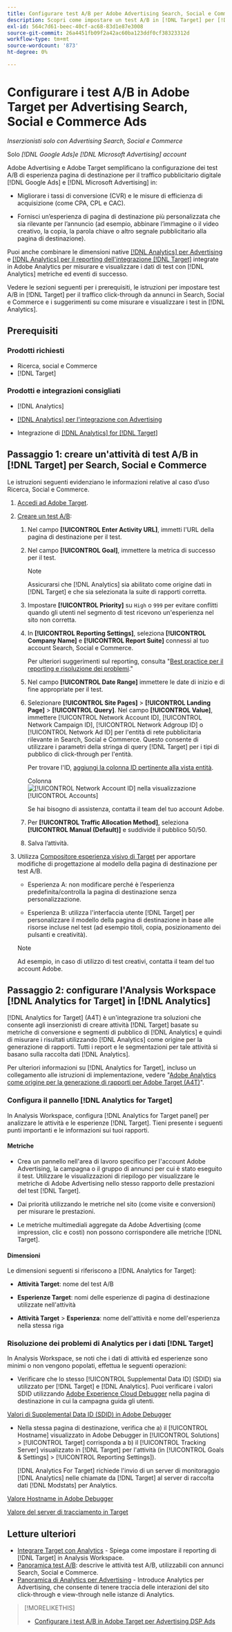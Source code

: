```yaml
---
title: Configurare test A/B per Adobe Advertising Search, Social e Commerce Ads in Adobe Target
description: Scopri come impostare un test A/B in [!DNL Target] per [!DNL Google Ads] e [!DNL Microsoft Advertising] annunci in Search, Social e Commerce.
exl-id: 564c7d61-beec-40cf-ac68-83d1e87e3008
source-git-commit: 26a4451fb09f2a42ac60ba123ddf0cf38323312d
workflow-type: tm+mt
source-wordcount: '873'
ht-degree: 0%

---
```


# Configurare i test A/B in Adobe Target per Advertising Search, Social e Commerce Ads

*Inserzionisti solo con Advertising Search, Social e Commerce*

Solo *[!DNL Google Ads]e [!DNL Microsoft Advertising] account*

Adobe Advertising e Adobe Target semplificano la configurazione dei test A/B di esperienza pagina di destinazione per il traffico pubblicitario digitale [!DNL Google Ads] e [!DNL Microsoft Advertising] in:

* Migliorare i tassi di conversione (CVR) e le misure di efficienza di acquisizione (come CPA, CPL e CAC).

* Fornisci un’esperienza di pagina di destinazione più personalizzata che sia rilevante per l’annuncio (ad esempio, abbinare l’immagine o il video creativo, la copia, la parola chiave o altro segnale pubblicitario alla pagina di destinazione).

Puoi anche combinare le dimensioni native [[!DNL Analytics] per Advertising](/help/integrations/analytics/overview.md) e [[!DNL Analytics] per il reporting dell&#39;integrazione  [!DNL Target]](https://experienceleague.adobe.com/docs/target/using/integrate/a4t/a4t.html) integrate in Adobe Analytics per misurare e visualizzare i dati di test con [!DNL Analytics] metriche ed eventi di successo.

Vedere le sezioni seguenti per i prerequisiti, le istruzioni per impostare test A/B in [!DNL Target] per il traffico click-through da annunci in Search, Social e Commerce e i suggerimenti su come misurare e visualizzare i test in [!DNL Analytics].

## Prerequisiti

### Prodotti richiesti

* Ricerca, social e Commerce
* [!DNL Target]

### Prodotti e integrazioni consigliati

* [!DNL Analytics]

* [[!DNL Analytics] per l&#39;integrazione con Advertising](/help/integrations/analytics/overview.md)<!-- necessary for testing view-throughs, which most advertisers want to do -->

* Integrazione di [[!DNL Analytics] for [!DNL Target]](https://experienceleague.adobe.com/docs/target/using/integrate/a4t/a4t.html)

## Passaggio 1: creare un&#39;attività di test A/B in [!DNL Target] per Search, Social e Commerce

Le istruzioni seguenti evidenziano le informazioni relative al caso d’uso Ricerca, Social e Commerce.

1. [Accedi ad Adobe Target](https://experienceleague.adobe.com/docs/target/using/introduction/target-access-from-mac.html).

1. [Creare un test A/B](https://experienceleague.adobe.com/docs/target/using/activities/abtest/create/test-create-ab.html):

   1. Nel campo **[!UICONTROL Enter Activity URL]**, immetti l&#39;URL della pagina di destinazione per il test.

   1. Nel campo **[!UICONTROL Goal]**, immettere la metrica di successo per il test.

      >[!NOTE]
      >
      >Assicurarsi che [!DNL Analytics] sia abilitato come origine dati in [!DNL Target] e che sia selezionata la suite di rapporti corretta.

   1. Impostare **[!UICONTROL Priority]** su `High` o `999` per evitare conflitti quando gli utenti nel segmento di test ricevono un&#39;esperienza nel sito non corretta.


   1. In **[!UICONTROL Reporting Settings]**, seleziona **[!UICONTROL Company Name]** e **[!UICONTROL Report Suite]** connessi al tuo account Search, Social e Commerce.

      Per ulteriori suggerimenti sul reporting, consulta &quot;[Best practice per il reporting e risoluzione dei problemi](https://experienceleague.adobe.com/docs/analytics/analyze/reports-analytics/report-troubleshooting.html).&quot;

   1. Nel campo **[!UICONTROL Date Range]** immettere le date di inizio e di fine appropriate per il test.

   1. Selezionare **[!UICONTROL Site Pages]** > **[!UICONTROL Landing Page]** > **[!UICONTROL Query]**. Nel campo **[!UICONTROL Value]**, immettere [!UICONTROL Network Account ID], [!UICONTROL Network Campaign ID], [!UICONTROL Network Adgroup ID] o [!UICONTROL Network Ad ID] per l&#39;entità di rete pubblicitaria rilevante in Search, Social e Commerce. Questo consente di utilizzare i parametri della stringa di query [!DNL Target] per i tipi di pubblico di click-through per l&#39;entità.

      Per trovare l&#39;ID, [aggiungi la colonna ID pertinente alla vista entità](/help/search-social-commerce/common-tasks/data-views/custom-default-views-manage.md).

      Colonna ![[!UICONTROL Network Account ID] nella visualizzazione [!UICONTROL Accounts]](/help/integrations/assets/target-search-id.png "[!UICONTROL Network Account ID] nella visualizzazione [!UICONTROL Accounts]")

      Se hai bisogno di assistenza, contatta il team del tuo account Adobe.

   1. Per **[!UICONTROL Traffic Allocation Method]**, seleziona **[!UICONTROL Manual (Default)]** e suddivide il pubblico 50/50.

   1. Salva l’attività.

1. Utilizza [Compositore esperienza visivo di Target](https://experienceleague.adobe.com/docs/target/using/activities/abtest/create/test-create-ab.html) per apportare modifiche di progettazione al modello della pagina di destinazione per test A/B.

   * Esperienza A: non modificare perché è l’esperienza predefinita/controlla la pagina di destinazione senza personalizzazione.

   * Esperienza B: utilizza l&#39;interfaccia utente [!DNL Target] per personalizzare il modello della pagina di destinazione in base alle risorse incluse nel test (ad esempio titoli, copia, posizionamento dei pulsanti e creatività).

   >[!NOTE]
   >
   >Ad esempio, in caso di utilizzo di test creativi, contatta il team del tuo account Adobe.

## Passaggio 2: configurare l&#39;Analysis Workspace [!DNL Analytics for Target] in [!DNL Analytics]

[!DNL Analytics for Target] (A4T) è un&#39;integrazione tra soluzioni che consente agli inserzionisti di creare attività [!DNL Target] basate su metriche di conversione e segmenti di pubblico di [!DNL Analytics] e quindi di misurare i risultati utilizzando [!DNL Analytics] come origine per la generazione di rapporti. Tutti i report e le segmentazioni per tale attività si basano sulla raccolta dati [!DNL Analytics].

Per ulteriori informazioni su [!DNL Analytics for Target], incluso un collegamento alle istruzioni di implementazione, vedere &quot;[Adobe Analytics come origine per la generazione di rapporti per Adobe Target (A4T)](https://experienceleague.adobe.com/docs/target/using/integrate/a4t/a4t.html)&quot;.

### Configura il pannello [!DNL Analytics for Target]

In Analysis Workspace, configura [!DNL Analytics for Target panel] per analizzare le attività e le esperienze [!DNL Target]. Tieni presente i seguenti punti importanti e le informazioni sui tuoi rapporti.

#### Metriche

* Crea un pannello nell&#39;area di lavoro specifico per l&#39;account Adobe Advertising, la campagna o il gruppo di annunci<!-- only applicable entities? --> per cui è stato eseguito il test. Utilizzare le visualizzazioni di riepilogo per visualizzare le metriche di Adobe Advertising nello stesso rapporto delle prestazioni del test [!DNL Target].

* Dai priorità utilizzando le metriche nel sito (come visite e conversioni) per misurare le prestazioni.

* Le metriche multimediali aggregate da Adobe Advertising (come impression, clic e costi) non possono corrispondere alle metriche [!DNL Target].

#### Dimensioni

Le dimensioni seguenti si riferiscono a [!DNL Analytics for Target]:

* **Attività Target**: nome del test A/B

* **Esperienze Target**: nomi delle esperienze di pagina di destinazione utilizzate nell&#39;attività

* **Attività Target** > **Esperienza**: nome dell&#39;attività e nome dell&#39;esperienza nella stessa riga

### Risoluzione dei problemi di Analytics per i dati [!DNL Target]

In Analysis Workspace, se noti che i dati di attività ed esperienze sono minimi o non vengono popolati, effettua le seguenti operazioni:

* Verificare che lo stesso [!UICONTROL Supplemental Data ID] (SDID) sia utilizzato per [!DNL Target] e [!DNL Analytics]. Puoi verificare i valori SDID utilizzando [Adobe Experience Cloud Debugger](https://experienceleague.adobe.com/docs/target-learn/tutorials/troubleshooting/troubleshoot-with-the-experience-cloud-debugger.html) nella pagina di destinazione in cui la campagna guida gli utenti.

[Valori di Supplemental Data ID (SDID) in Adobe Debugger](/help/integrations/assets/target-troubleshooting-sdid.png)

* Nella stessa pagina di destinazione, verifica che a) il [!UICONTROL Hostname] visualizzato in Adobe Debugger in [!UICONTROL Solutions] > [!UICONTROL Target] corrisponda a b) il [!UICONTROL Tracking Server] visualizzato in [!DNL Target] per l&#39;attività (in [!UICONTROL Goals & Settings] > [!UICONTROL Reporting Settings]).

  [!DNL Analytics For Target] richiede l&#39;invio di un server di monitoraggio [!DNL Analytics] nelle chiamate da [!DNL Target] al server di raccolta dati [!DNL Modstats] per Analytics.<!-- just "to Analytics?"-->

[Valore Hostname in Adobe Debugger](/help/integrations/assets/target-troubleshooting-hostname.png)

[Valore del server di tracciamento in Target](/help/integrations/assets/target-troubleshooting-tracking-server.png)

## Letture ulteriori

* [Integrare Target con Analytics](https://experienceleague.adobe.com/docs/target-learn/tutorials/integrations/3.2-target-analytics.html) - Spiega come impostare il reporting di [!DNL Target] in Analysis Workspace.
* [Panoramica test A/B](https://experienceleague.adobe.com/docs/target/using/activities/abtest/test-ab.html): descrive le attività test A/B, utilizzabili con annunci Search, Social e Commerce.
* [Panoramica di Analytics per Advertising](/help/integrations/analytics/overview.md) - Introduce Analytics per Advertising, che consente di tenere traccia delle interazioni del sito click-through e view-through nelle istanze di Analytics.

>[!MORELIKETHIS]
>
>* [Configurare i test A/B in Adobe Target per Advertising DSP Ads](ab-tests-dsp.md)
